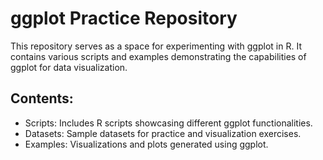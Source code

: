 <!DOCTYPE html>
<html>
<body>

<h1>ggplot Practice Repository</h1>

<p>This repository serves as a space for experimenting with ggplot in R. It contains various scripts and examples demonstrating the capabilities of ggplot for data visualization.</p>

<h2>Contents:</h2>

<ul>
    <li>Scripts: Includes R scripts showcasing different ggplot functionalities.</li>
    <li>Datasets: Sample datasets for practice and visualization exercises.</li>
    <li>Examples: Visualizations and plots generated using ggplot.</li>
</ul>

</body>
</html>

